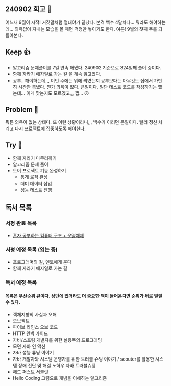 ## 240902 회고 💬
어느새 9월이 시작! 거짓말처럼 열대야가 끝났다. 본격 백수 4달차다... 뭐라도 해야하는데... 의욕없이 지내는 모습을 볼 때면 걱정만 쌓이기도 한다. 여튼! 9월의 첫째 주를 되돌아본다.

## Keep 👍
- 알고리즘 문제풀이를 7일 연속 해냈다. 240902 기준으로 324일째 풀이 중이다.
- 함께 자라기 애자일로 가는 길 을 계속 읽고있다.
- 공부.. 해야하는데,,, 이번 주에는 뭐에 씌였는지 공부보다는 아무것도 집에서 가만히 시간만 축냈다. 뭔가 의욕이 없다. 큰일이다. 일단 테스트 코드를 작성하기는 했는데... 이게 맞는지도 모르겠고,,, 쩝... 😥

## Problem 🤢
뭐든 의욕이 없는 상태다. 또 이런 상황이라니,,, 백수가 이러면 큰일이다. 빨리 정신 차리고 다시 프로젝트에 집중하도록 해야한다.

## Try 🧚
- 함께 자라기 마무리하기
- 알고리즘 문제 풀이 
- 토이 프로젝트 기능 완성하기
	- 통계 로직 완성
	- 더미 데이터 삽입
	- 성능 테스트 진행

## 독서 목록

### 서평 완료 목록
- [혼자 공부하는 컴퓨터 구조 + 운영체제](https://github.com/kimregular/DAILY_STUDY/blob/main/독서/1.%20서평/01.%20혼자%20공부하는%20컴퓨터%20구조%20%2B%20운영체제%20를%20읽고%20📝.md)

###  서평 예정 목록 (읽는 중)
- 프로그래머의 길, 멘토에게 묻다
- 함께 자라기 애자일로 가는 길

### 독서 예정 목록
#### 목록은 우선순위 큐이다. 상단에 있더라도 더 중요한 책이 들어온다면 순위가 뒤로 밀릴 수 있다.
- 객체지향의 사실과 오해
- 오브젝트
- 파이브 라인스 오브 코드
- HTTP 완벽 가이드
- 자바/스프링 개발자를 위한 실용주의 프로그래밍
- 모던 자바 인 액션
- 자바 성능 튜닝 이야기 
- 자바 개발자와 시스템 운영자를 위한 트러블 슈팅 이야기 / scouter를 활용한 시스템 장애 진단 및 해결 노하우 자바 트러블슈팅
- 헤드 퍼스트 서블릿
- Hello Coding 그림으로 개념을 이해하는 알고리즘



